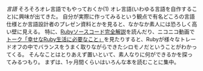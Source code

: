*言語* そろそろオレ言語でもやっておくか(1)
オレ言語(いわゆる言語を自作すること)に興味が出てきた。
自分が実際に作ってみるという観点で有名どころの言語仕様とか言語設計者のプレゼン資料とかを見ると、なかなか素人には恐ろしく高い壁に見える。
特に、[Rubyソースコード完全解説](http://i.loveruby.net/ja/rhg/book/)を読んだり、ニコニコ動画で[トーク「幸せなRuby生活に必要なこと」](http://www.nicovideo.jp/watch/sm4060321)を見たりすると、Rubyが様々なトレードオフの中でバランスをうまく取りながらできたシロモノだということがわかってくる。
そんなことはとりあえず置いといて、素人なりに何ができるかを探ってみるつもり。
まずは、1ヶ月間くらいはいろんな本を読むことに集中。
